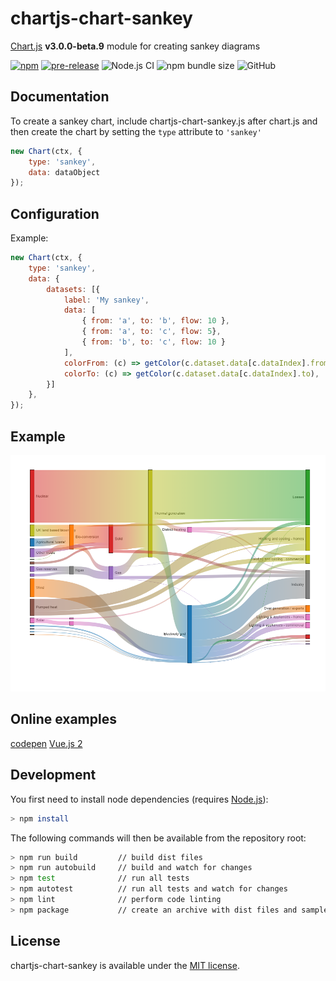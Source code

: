 # chartjs-chart-sankey

[Chart.js](https://www.chartjs.org/) **v3.0.0-beta.9** module for creating sankey diagrams

[![npm](https://img.shields.io/npm/v/chartjs-chart-sankey.svg)](https://www.npmjs.com/package/chartjs-chart-sankey) [![pre-release](https://img.shields.io/github/v/release/kurkle/chartjs-chart-sankey?include_prereleases&style=flat-square)](https://github.com/kurkle/chartjs-chart-sankey/releases/latest) ![Node.js CI](https://github.com/kurkle/chartjs-chart-sankey/workflows/Node.js%20CI/badge.svg) ![npm bundle size](https://img.shields.io/bundlephobia/min/chartjs-chart-sankey.svg) ![GitHub](https://img.shields.io/github/license/kurkle/chartjs-chart-sankey.svg)

## Documentation

To create a sankey chart, include chartjs-chart-sankey.js after chart.js and then create the chart by setting the `type` attribute to `'sankey'`

```js
new Chart(ctx, {
    type: 'sankey',
    data: dataObject
});
```

## Configuration

Example:

```js
new Chart(ctx, {
    type: 'sankey',
    data: {
        datasets: [{
            label: 'My sankey',
            data: [
                { from: 'a', to: 'b', flow: 10 },
                { from: 'a', to: 'c', flow: 5},
                { from: 'b', to: 'c', flow: 10 }
            ],
            colorFrom: (c) => getColor(c.dataset.data[c.dataIndex].from),
            colorTo: (c) => getColor(c.dataset.data[c.dataIndex].to),
        }]
    },
});
```

## Example

![Sankey Example Image](sankey.png)

## Online examples

[codepen](https://codepen.io/kurkle/pen/bGVKPOM)
[Vue.js 2](https://codesandbox.io/s/reverent-boyd-od2fr?file=/src/App.vue)

## Development

You first need to install node dependencies  (requires [Node.js](https://nodejs.org/)):

```bash
> npm install
```

The following commands will then be available from the repository root:

```bash
> npm run build         // build dist files
> npm run autobuild     // build and watch for changes
> npm test              // run all tests
> npm autotest          // run all tests and watch for changes
> npm lint              // perform code linting
> npm package           // create an archive with dist files and samples
```

## License

chartjs-chart-sankey is available under the [MIT license](https://opensource.org/licenses/MIT).

